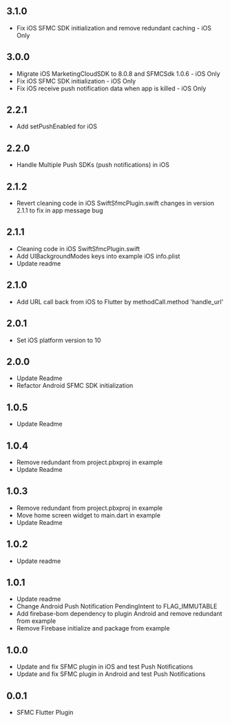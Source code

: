 ## 3.1.0

* Fix iOS SFMC SDK initialization and remove redundant caching - iOS Only
  
## 3.0.0

* Migrate iOS MarketingCloudSDK to 8.0.8 and SFMCSdk 1.0.6 - iOS Only
* Fix iOS SFMC SDK initialization - iOS Only
* Fix iOS receive push notification data when app is killed - iOS Only
  
## 2.2.1

* Add setPushEnabled for iOS

## 2.2.0

* Handle Multiple Push SDKs (push notifications) in iOS

## 2.1.2

* Revert cleaning code in iOS SwiftSfmcPlugin.swift changes in version 2.1.1 to fix in app message bug
  
## 2.1.1

* Cleaning code in iOS SwiftSfmcPlugin.swift
* Add UIBackgroundModes keys into example iOS info.plist
* Update readme
  
## 2.1.0

* Add URL call back from iOS to Flutter by methodCall.method 'handle_url'
  
## 2.0.1

* Set iOS platform version to 10

## 2.0.0

* Update Readme
* Refactor Android SFMC SDK initialization
  
## 1.0.5

* Update Readme
  
## 1.0.4

* Remove redundant from project.pbxproj in example
* Update Readme

## 1.0.3

* Remove redundant from project.pbxproj in example
* Move home screen widget to main.dart in example
* Update Readme

## 1.0.2

* Update readme

## 1.0.1

* Update readme
* Change Android Push  Notification PendingIntent to FLAG_IMMUTABLE
* Add firebase-bom dependency to plugin Android and remove redundant from example
* Remove Firebase initialize and package from example

## 1.0.0

* Update and fix SFMC plugin in iOS and test Push Notifications
* Update and fix SFMC plugin in Android and test Push Notifications

## 0.0.1

* SFMC Flutter Plugin
